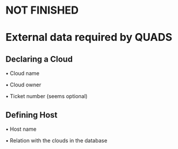 # NOT FINISHED

# External data required by QUADS 
## Declaring a Cloud

• Cloud name

• Cloud owner

• Ticket number (seems optional)

## Defining Host 

• Host name

• Relation with the clouds in the database



